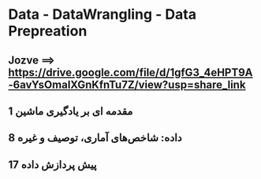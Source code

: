 # Data - DataWrangling - Data Prepreation
Jozve ==> https://drive.google.com/file/d/1gfG3_4eHPT9A-6avYsOmalXGnKfnTu7Z/view?usp=share_link
--------------------------------------------------------
مقدمه ای بر یادگیری ماشین 1
--------------------------------------------------------
 داده: شاخص‌های آماری، توصیف و غیره  8
 -------------------------------------------------------
 پیش پردازش داده 17
--------------------------------------------------------
